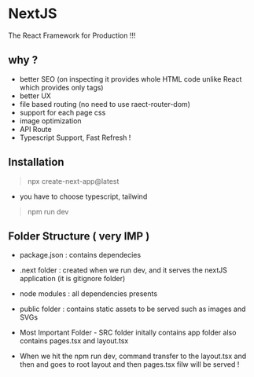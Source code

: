 # NextJS 
The React Framework for Production !!! 
## why ? 
- better SEO (on inspecting it provides whole HTML code unlike React which provides only tags)
- better UX
- file based routing (no need to use raect-router-dom)
- support for each page css
- image optimization
- API Route
- Typescript Support, Fast Refresh !
  
## Installation
> npx create-next-app@latest
- you have to choose typescript, tailwind
> npm run dev

## Folder Structure ( very IMP ) 
- package.json : contains dependecies
- .next folder : created when we run dev, and it serves the nextJS application (it is gitignore folder)
- node modules : all dependencies presents


- public folder : contains static assets to be served such as images and SVGs

- Most Important Folder - SRC folder initally contains app folder
 also contains pages.tsx and layout.tsx

- When we hit the npm run dev, command transfer to the layout.tsx and then and goes to root layout and then pages.tsx filw will be served !


